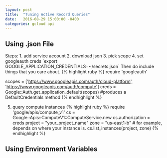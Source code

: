 ```yaml
---
layout: post
title:  "Tuning Active Record Queries"
date:   2016-08-29 15:00:00 -0400
categories: gcloud api
---
```


<h2>Using .json File</h2>
Steps:
1. add service account
2. download json
3. pick scope
4. set googleauth creds
`export GOOGLE_APPLICATION_CREDENTIALS=~/secrets.json`
Then do include things that you care about.
{% highlight ruby %}
require 'googleauth'

scopes = ['https://www.googleapis.com/auth/cloud-platform',
          'https://www.googleapis.com/auth/compute']
creds = Google::Auth.get_application_default(scopes) #produces a DefaultCredentials method
{% endhighlight %}

5. query compute instances
{% highlight ruby %}
require 'google/apis/compute_v1'
cs = Google::Apis::ComputeV1::ComputeService.new
cs.authorization = creds
project = "your_project_name"
zone = "us-east1-b" # for example, depends on where your instance is.
cs.list_instances(project, zone)
{% endhighlight %}

<h2>Using Environment Variables</h2>
